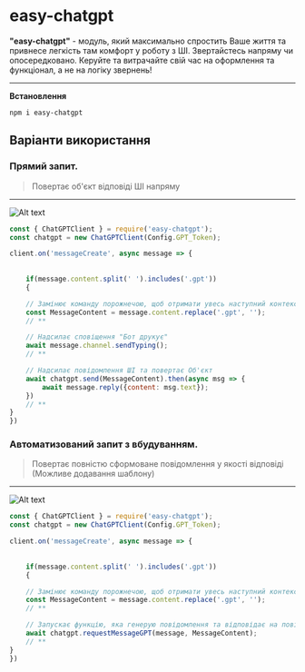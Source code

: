 # easy-chatgpt

**"easy-chatgpt"** - модуль, який максимально спростить Ваше життя та привнесе легкість там комфорт у роботу з ШІ. Звертайстесь напряму чи опосередковано. Керуйте та витрачайте свій час на оформлення та функціонал, а не на логіку звернень!

---

**Встановлення**

```ssh
npm i easy-chatgpt
```

## Варіанти використання

### Прямий запит. 
> Повертає об'єкт відповіді ШІ напряму
---
![Alt text](https://i.ibb.co/9YKKCbJ/image-1.png)
```js
const { ChatGPTClient } = require('easy-chatgpt');
const chatgpt = new ChatGPTClient(Config.GPT_Token);

client.on('messageCreate', async message => {
    
  
    if(message.content.split(' ').includes('.gpt'))
    {

    // Замінює команду порожнечою, щоб отримати увесь наступний контекст
    const MessageContent = message.content.replace('.gpt', '');
    // **

    // Надсилає сповіщення "Бот друкує"
    await message.channel.sendTyping();
    // **

    // Надсилає повідомлення ШІ та повертає Об'єкт
    await chatgpt.send(MessageContent).then(async msg => {
        await message.reply({content: msg.text});
    })
    // **
}
})
```

### Автоматизований запит з вбудуванням. 
> Повертає повністю сформоване повідомлення у якості відповіді (Можливе додавання шаблону)
---
![Alt text](https://i.ibb.co/L0GbJJy/image.png)
```js
const { ChatGPTClient } = require('easy-chatgpt');
const chatgpt = new ChatGPTClient(Config.GPT_Token);

client.on('messageCreate', async message => {
    
  
    if(message.content.split(' ').includes('.gpt'))
    {

    // Замінює команду порожнечою, щоб отримати увесь наступний контекст
    const MessageContent = message.content.replace('.gpt', '');
    // **

    // Запускає функцію, яка генерую повідомлення та відповідає на повідомлення-тригер
    await chatgpt.requestMessageGPT(message, MessageContent);
    // **
}
})
```

